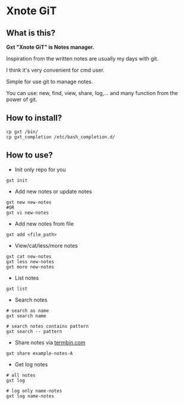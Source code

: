 
# Xnote GiT
## What is this?
**Gxt "Xnote GiT" is Notes manager.**

Inspiration from the written notes are usually my days with git.

I think it's very convenient for cmd user.

Simple for use git to manage notes.

You can use: new, find, view, share, log,... and many function from the power of git.

## How to install?
```
cp gxt /bin/
cp gxt_completion /etc/bash_completion.d/
```
## How to use?
- Init only repo for you
```
gxt init
```

- Add new notes or update notes
```
gxt new new-notes
#OR
gxt vi new-notes
```

- Add new notes from file
```
gxt add <file_path>
```

- View/cat/less/more notes
```
gxt cat new-notes
gxt less new-notes
gxt more new-notes
```

- List notes
```
gxt list
```

- Search notes
```
# search as name
gxt search name
```
```
# search notes contains pattern
gxt search -- pattern
```

- Share notes via [termbin.com](http://termbin.com)
```
gxt share example-notes-A
```

- Get log notes
```
# all notes
gxt log
```
```
# log only name-notes
gxt log name-notes
```
